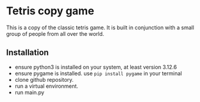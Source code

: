# Tetris copy game
 This is a copy of the classic tetris game. It is built in conjunction with a small group of people from all over the world.

## Installation
+ ensure python3 is installed on your system, at least version 3.12.6
+ ensure pygame is installed. use `pip install pygame` in your terminal
+ clone github repository. 
+ run a virtual environment.
+ run main.py


